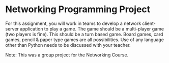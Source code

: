 # Networking Programming Project
For this assignment, you will work in teams to develop a network client-server application to play a game.  The game should be a multi-player game (two players is fine).  This should be a turn based game.  Board games, card games, pencil & paper type games are all possibilities.  Use of any language other than Python needs to be discussed with your teacher.

Note: This was a group project for the Networking Course.
